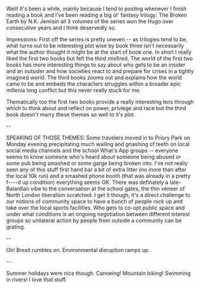 Well! It's been a while, mainly because I tend to posting whenever I finish reading a book and I've been reading a big ol' fantasy trilogy: The Broken Earth by N.K. Jemisin all 3 volumes of the series won the Hugo over consecutive years and I think deservedly so.

Impressions: First off the series is pretty uneven -- as trilogies tend to be, what turns out to be interesting plot wise by book three isn't necessarily what the author thought it might be at the start of book one. In short I really liked the first two books but felt the third misfired. The world of the first two books has more interesting things to say about who gets to be an insider and an outsider and how societies react to and prepare for crises in a tightly imagined world. The third books zooms out and explains how the world came to be and embeds the characters struggles within a broader epic millenia long conflict but this never really stuck for me.

Thematically too the first two books provide a really interesting lens through which to think about and reflect on power, privlege and race but the  third book doesn't marry these themes so well to it's plot.

--

SPEAKING OF THOSE THEMES: Some travelers moved in to Priory Park on Monday evening precipitating much wailing and gnashing of teeth on local social media channels and the school What's App groups -- everyone seems to know someone who's heard about someone being abused or some pub being smashed or some garge being broken into. I've not really seen any of this stuff first hand bar a bit of extra litter (no more than after the local 10k run) and a smashed phone booth (that was already in a pretty f----d up condition) everything seems OK. There was definately a late-Balardian vibe to the conversation at the school gates, the thin veneer of North London liberalism scratched. I get it though, it's a direct challenge to our notions of community space to have a bunch of people rock up and take over the local sports facilities. Who gets to co-opt public space and under what conditions is an ongoing negotiation between different interest groups so unilateral action by people from outside a community can be grating.

--

Oh! Brexit rumbles on. Environmental disruption ramps up.

--

Summer holidays were nice though. Canoeing! Mountain biking! Swimming in rivers! I love that stuff.
